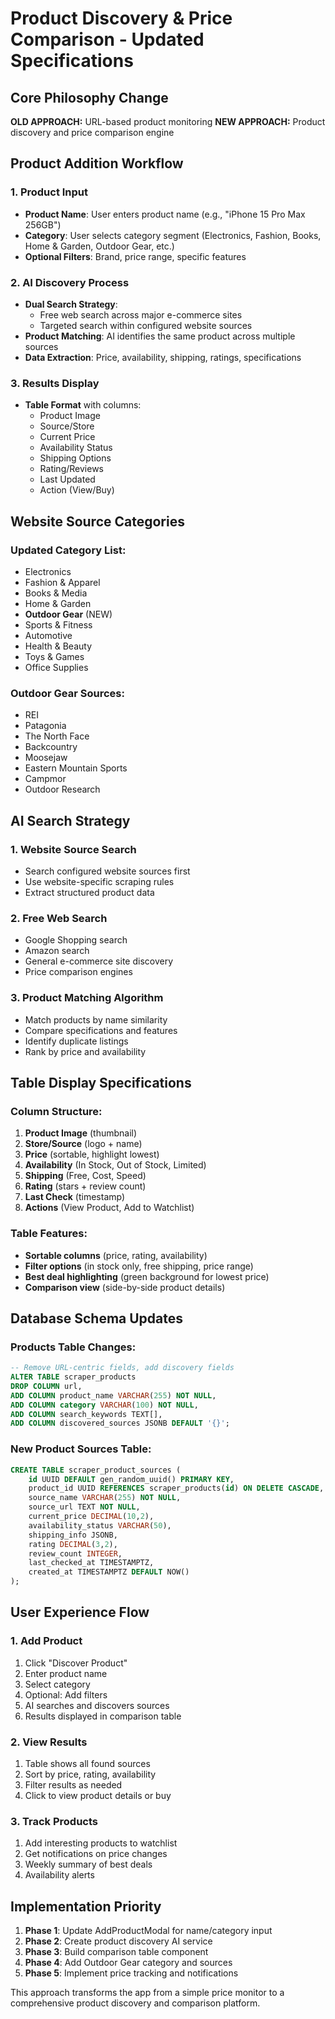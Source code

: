 # Product Discovery & Price Comparison - Updated Specifications

## Core Philosophy Change

**OLD APPROACH:** URL-based product monitoring
**NEW APPROACH:** Product discovery and price comparison engine

## Product Addition Workflow

### 1. Product Input
- **Product Name**: User enters product name (e.g., "iPhone 15 Pro Max 256GB")
- **Category**: User selects category segment (Electronics, Fashion, Books, Home & Garden, Outdoor Gear, etc.)
- **Optional Filters**: Brand, price range, specific features

### 2. AI Discovery Process
- **Dual Search Strategy**:
  - Free web search across major e-commerce sites
  - Targeted search within configured website sources
- **Product Matching**: AI identifies the same product across multiple sources
- **Data Extraction**: Price, availability, shipping, ratings, specifications

### 3. Results Display
- **Table Format** with columns:
  - Product Image
  - Source/Store
  - Current Price
  - Availability Status
  - Shipping Options
  - Rating/Reviews
  - Last Updated
  - Action (View/Buy)

## Website Source Categories

### Updated Category List:
- Electronics
- Fashion & Apparel
- Books & Media
- Home & Garden
- **Outdoor Gear** (NEW)
- Sports & Fitness
- Automotive
- Health & Beauty
- Toys & Games
- Office Supplies

### Outdoor Gear Sources:
- REI
- Patagonia
- The North Face
- Backcountry
- Moosejaw
- Eastern Mountain Sports
- Campmor
- Outdoor Research

## AI Search Strategy

### 1. Website Source Search
- Search configured website sources first
- Use website-specific scraping rules
- Extract structured product data

### 2. Free Web Search
- Google Shopping search
- Amazon search
- General e-commerce site discovery
- Price comparison engines

### 3. Product Matching Algorithm
- Match products by name similarity
- Compare specifications and features
- Identify duplicate listings
- Rank by price and availability

## Table Display Specifications

### Column Structure:
1. **Product Image** (thumbnail)
2. **Store/Source** (logo + name)
3. **Price** (sortable, highlight lowest)
4. **Availability** (In Stock, Out of Stock, Limited)
5. **Shipping** (Free, Cost, Speed)
6. **Rating** (stars + review count)
7. **Last Check** (timestamp)
8. **Actions** (View Product, Add to Watchlist)

### Table Features:
- **Sortable columns** (price, rating, availability)
- **Filter options** (in stock only, free shipping, price range)
- **Best deal highlighting** (green background for lowest price)
- **Comparison view** (side-by-side product details)

## Database Schema Updates

### Products Table Changes:
```sql
-- Remove URL-centric fields, add discovery fields
ALTER TABLE scraper_products 
DROP COLUMN url,
ADD COLUMN product_name VARCHAR(255) NOT NULL,
ADD COLUMN category VARCHAR(100) NOT NULL,
ADD COLUMN search_keywords TEXT[],
ADD COLUMN discovered_sources JSONB DEFAULT '{}';
```

### New Product Sources Table:
```sql
CREATE TABLE scraper_product_sources (
    id UUID DEFAULT gen_random_uuid() PRIMARY KEY,
    product_id UUID REFERENCES scraper_products(id) ON DELETE CASCADE,
    source_name VARCHAR(255) NOT NULL,
    source_url TEXT NOT NULL,
    current_price DECIMAL(10,2),
    availability_status VARCHAR(50),
    shipping_info JSONB,
    rating DECIMAL(3,2),
    review_count INTEGER,
    last_checked_at TIMESTAMPTZ,
    created_at TIMESTAMPTZ DEFAULT NOW()
);
```

## User Experience Flow

### 1. Add Product
1. Click "Discover Product"
2. Enter product name
3. Select category
4. Optional: Add filters
5. AI searches and discovers sources
6. Results displayed in comparison table

### 2. View Results
1. Table shows all found sources
2. Sort by price, rating, availability
3. Filter results as needed
4. Click to view product details or buy

### 3. Track Products
1. Add interesting products to watchlist
2. Get notifications on price changes
3. Weekly summary of best deals
4. Availability alerts

## Implementation Priority

1. **Phase 1**: Update AddProductModal for name/category input
2. **Phase 2**: Create product discovery AI service
3. **Phase 3**: Build comparison table component
4. **Phase 4**: Add Outdoor Gear category and sources
5. **Phase 5**: Implement price tracking and notifications

This approach transforms the app from a simple price monitor to a comprehensive product discovery and comparison platform.